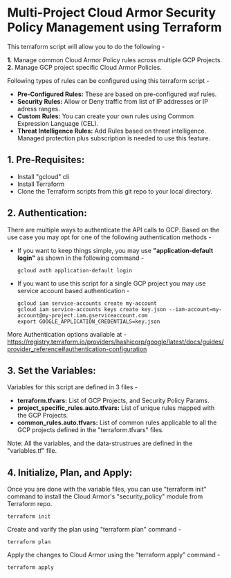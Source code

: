 
# Multi-Project Cloud Armor Security Policy Management using Terraform

This terraform script will allow you to do the following - 

  **1.** Manage common Cloud Armor Policy rules across multiple GCP Projects.
  **2.** Manage GCP project specific Cloud Armor Policies.

Following types of rules can be configured using this terraform script - 

  * **Pre-Configured Rules:** These are based on pre-configured waf rules.
  * **Security Rules:** Allow or Deny traffic from list of IP addresses or IP adress ranges.
  * **Custom Rules:** You can create your own rules using Common Expression Language (CEL).
  * **Threat Intelligence Rules:** Add Rules based on threat intelligence. Managed protection plus subscription is needed to use this feature.


## 1. Pre-Requisites: 

  * Install "gcloud" cli
  * Install Terraform
  * Clone the Terraform scripts from this git repo to your local directory.

## 2. Authentication:

There are multiple ways to authenticate the API calls to GCP. Based on the use case you may opt for one of the following authentication methods - 


* If you want to keep things simple, you may use **"application-default login"** as shown in the following command - 

  ```gcloud auth application-default login```



* If you want to use this script for a single GCP project you may use service account based authentication -

  ```
  gcloud iam service-accounts create my-account
  gcloud iam service-accounts keys create key.json --iam-account=my-account@my-project.iam.gserviceaccount.com
  export GOOGLE_APPLICATION_CREDENTIALS=key.json
  ```

More Authentication options available at - https://registry.terraform.io/providers/hashicorp/google/latest/docs/guides/provider_reference#authentication-configuration


## 3. Set the Variables:

Variables for this script are defined in 3 files - 

  * **terraform.tfvars:**  List of GCP Projects, and Security Policy Params.
  * **project_specific_rules.auto.tfvars:** List of unique rules mapped with the GCP Projects.
  * **common_rules.auto.tfvars:** List of common rules applicable to all the GCP projects defined in the "terraform.tfvars" files.

  Note: All the variables, and the data-strustrues are defined in the "variables.tf" file.


## 4. Initialize, Plan, and Apply:

Once you are done with the variable files, you can use "terraform init" command to install the Cloud Armor's "security_policy" module from Terraform repo. 

    terraform init
  
Create and varify the plan using "terraform plan" command - 

    terraform plan

Apply the changes to Cloud Armor using the "terraform apply" command - 

    terraform apply


